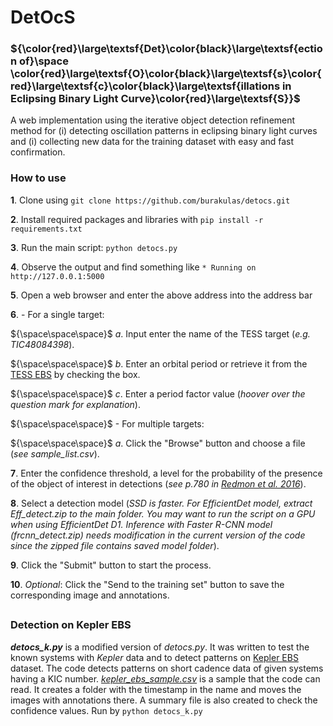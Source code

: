 # DetOcS #

<!--- **Det**ection of **O**s**c**illations in Eclipsing Binary Light Curve**S** !--->


### ${\color\{red}\large\textsf{Det}\color{black}\large\textsf{ection of}\space \color{red}\large\textsf{O}\color{black}\large\textsf{s}\color{red}\large\textsf{c}\color{black}\large\textsf{illations in Eclipsing Binary Light Curve}\color{red}\large\textsf{S}}$ ###

A web implementation using the iterative object detection refinement method for (i) detecting oscillation patterns in eclipsing binary light curves and (i) collecting new data for the training dataset with easy and fast confirmation.



### How to use ###

**1**. Clone using `git clone https://github.com/burakulas/detocs.git` 

**2**. Install required packages and libraries with `pip install -r requirements.txt`

**3**. Run the main script: `python detocs.py`

**4**. Observe the output and find something like `* Running on http://127.0.0.1:5000`

**5**. Open a web browser and enter the above address into the address bar

**6**. - For a single target:

${\space\space\space}$ *a*. Input enter the name of the TESS target (*e.g. TIC48084398*).

${\space\space\space}$   *b*. Enter an orbital period or retrieve it from the [TESS EBS](https://tessebs.villanova.edu) by checking the box.

${\space\space\space}$   *c*. Enter a period factor value (*hoover over the question mark for explanation*).

   
${\space\space\space}$ - For multiple targets:

${\space\space\space}$   *a*. Click the "Browse" button and choose a file (*see sample_list.csv*).



**7**. Enter the confidence threshold, a level for the probability of the presence of the object of interest in detections (*see p.780 in [Redmon et al. 2016](https://www.cv-foundation.org/openaccess/content_cvpr_2016/papers/Redmon_You_Only_Look_CVPR_2016_paper.pdf)*).


**8**. Select a detection model (*SSD is faster. For EfficientDet model, extract Eff_detect.zip to the main folder. You may want to run the script on a GPU when using EfficientDet D1. Inference with Faster R-CNN model (frcnn_detect.zip) needs modification in the current version of the code since the zipped file contains saved model folder*).
  
**9**. Click the "Submit" button to start the process.

**10**. *Optional*: Click the "Send to the training set" button to save the corresponding image and annotations.

## ##
### Detection on Kepler EBS ###

***detocs_k.py*** is a modified version of *detocs.py*. It was written to test the known systems with *Kepler* data and to detect patterns on [Kepler EBS](https://archive.stsci.edu/kepler/eclipsing_binaries.html) dataset. The code detects patterns on short cadence data of given systems having a KIC number. [*kepler_ebs_sample.csv*](https://github.com/burakulas/detocs/blob/main/kepler_ebs_sample.csv) is a sample that the code can read. It creates a folder with the timestamp in the name and moves the images with annotations there. A summary file is also created to check the confidence values. Run by `python detocs_k.py`
